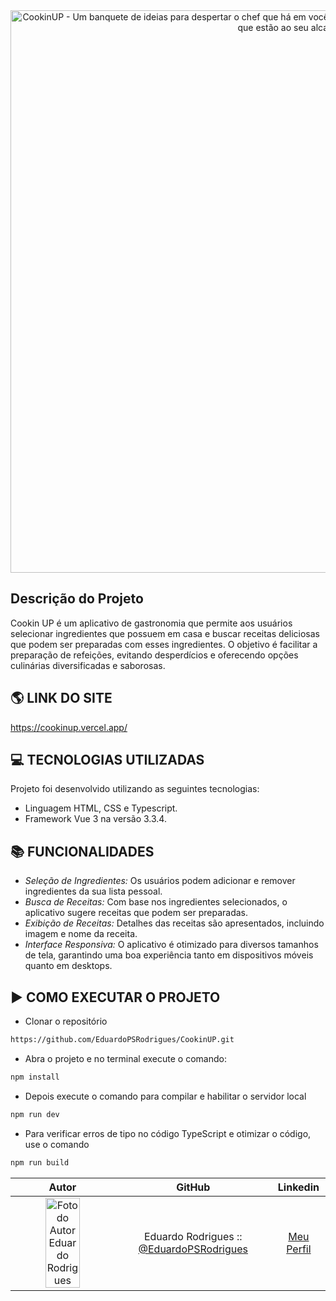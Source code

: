<div align="center">
<img src="/imagens/banner/CookinUP.png" width="900px" alt="CookinUP - Um banquete de ideias para despertar o chef que há em você! Explore novas receitas todos os dias com os ingredientes que estão ao seu alcance!  " />
</div>

## Descrição do Projeto

 Cookin UP é um aplicativo de gastronomia que permite aos usuários selecionar ingredientes que possuem em casa e buscar receitas deliciosas que podem ser preparadas com esses ingredientes. 
 O objetivo é facilitar a preparação de refeições, evitando desperdícios e oferecendo opções culinárias diversificadas e saborosas.

## 🌎 LINK DO SITE

https://cookinup.vercel.app/


## 💻 TECNOLOGIAS UTILIZADAS 

Projeto foi desenvolvido utilizando as seguintes tecnologias:

- Linguagem HTML, CSS e Typescript.
- Framework Vue 3 na versão 3.3.4.

## 📚 FUNCIONALIDADES

- *Seleção de Ingredientes:* Os usuários podem adicionar e remover ingredientes da sua lista pessoal.
- *Busca de Receitas:* Com base nos ingredientes selecionados, o aplicativo sugere receitas que podem ser preparadas.
- *Exibição de Receitas:* Detalhes das receitas são apresentados, incluindo imagem e nome da receita.
- *Interface Responsiva:* O aplicativo é otimizado para diversos tamanhos de tela, garantindo uma boa experiência tanto em dispositivos móveis quanto em desktops.

## ▶️ COMO EXECUTAR O PROJETO

- Clonar o repositório 

``` sh
https://github.com/EduardoPSRodrigues/CookinUP.git
```

- Abra o projeto e no terminal execute o comando:

``` sh
npm install
```

- Depois execute o comando para compilar e habilitar o servidor local

```sh
npm run dev
```

- Para verificar erros de tipo no código TypeScript e otimizar o código, use o comando

```sh
npm run build
```


|    Autor    |  GitHub   |   Linkedin  | 
|  :---: | :---:  | :---: |
|  <img src="https://avatars.githubusercontent.com/u/135388215?s=400&u=a37d71f559365352e60211d8f88e41516c7e2e7d&v=4" width="60%" height="60%" alt="Foto do Autor Eduardo Rodrigues" /> | Eduardo Rodrigues :: [@EduardoPSRodrigues](https://github.com/EduardoPSRodrigues) | [Meu Perfil](https://www.linkedin.com/in/eduardo-rodrigues-a1a0792a4/) |